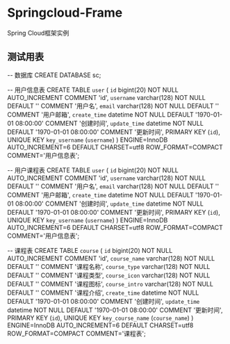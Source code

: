 # Springcloud-Frame
Spring Cloud框架实例

## 测试用表
-- 数据库
CREATE DATABASE sc;

-- 用户信息表
CREATE TABLE `user` (
  `id` bigint(20) NOT NULL AUTO_INCREMENT COMMENT 'id',
  `username` varchar(128) NOT NULL DEFAULT '' COMMENT '用户名',
  `email` varchar(128) NOT NULL DEFAULT '' COMMENT '用户邮箱',
  `create_time` datetime NOT NULL DEFAULT '1970-01-01 08:00:00' COMMENT '创建时间',
  `update_time` datetime NOT NULL DEFAULT '1970-01-01 08:00:00' COMMENT '更新时间',
  PRIMARY KEY (`id`),
  UNIQUE KEY `key_username` (`username`)
) ENGINE=InnoDB AUTO_INCREMENT=6 DEFAULT CHARSET=utf8 ROW_FORMAT=COMPACT COMMENT='用户信息表';

-- 用户课程表
CREATE TABLE `user` (
  `id` bigint(20) NOT NULL AUTO_INCREMENT COMMENT 'id',
  `username` varchar(128) NOT NULL DEFAULT '' COMMENT '用户名',
  `email` varchar(128) NOT NULL DEFAULT '' COMMENT '用户邮箱',
  `create_time` datetime NOT NULL DEFAULT '1970-01-01 08:00:00' COMMENT '创建时间',
  `update_time` datetime NOT NULL DEFAULT '1970-01-01 08:00:00' COMMENT '更新时间',
  PRIMARY KEY (`id`),
  UNIQUE KEY `key_username` (`username`)
) ENGINE=InnoDB AUTO_INCREMENT=6 DEFAULT CHARSET=utf8 ROW_FORMAT=COMPACT COMMENT='用户信息表';

-- 课程表
CREATE TABLE `course` (
  `id` bigint(20) NOT NULL AUTO_INCREMENT COMMENT 'id',
  `course_name` varchar(128) NOT NULL DEFAULT '' COMMENT '课程名称',
  `course_type` varchar(128) NOT NULL DEFAULT '' COMMENT '课程类型',
  `course_icon` varchar(128) NOT NULL DEFAULT '' COMMENT '课程图标',
  `course_intro` varchar(128) NOT NULL DEFAULT '' COMMENT '课程介绍',
  `create_time` datetime NOT NULL DEFAULT '1970-01-01 08:00:00' COMMENT '创建时间',
  `update_time` datetime NOT NULL DEFAULT '1970-01-01 08:00:00' COMMENT '更新时间',
  PRIMARY KEY (`id`),
  UNIQUE KEY `key_course_name` (`course_name`)
) ENGINE=InnoDB AUTO_INCREMENT=6 DEFAULT CHARSET=utf8 ROW_FORMAT=COMPACT COMMENT='课程表';
